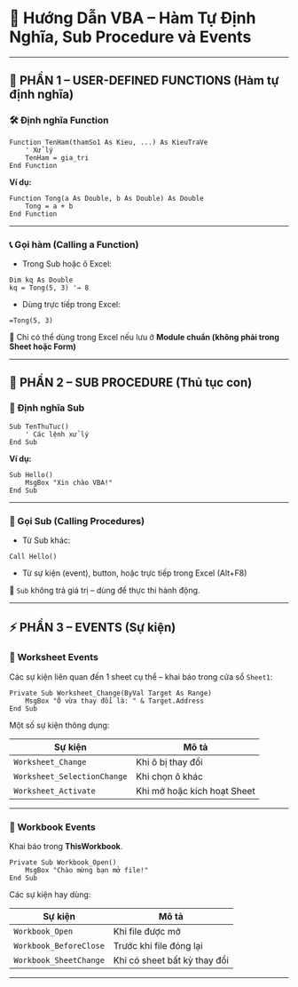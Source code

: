 
# 🧠 Hướng Dẫn VBA – Hàm Tự Định Nghĩa, Sub Procedure và Events

---

## 🔧 PHẦN 1 – USER-DEFINED FUNCTIONS (Hàm tự định nghĩa)

### 🛠️ Định nghĩa Function

```vba
Function TenHam(thamSo1 As Kieu, ...) As KieuTraVe
    ' Xử lý
    TenHam = gia_tri
End Function
```

**Ví dụ:**

```vba
Function Tong(a As Double, b As Double) As Double
    Tong = a + b
End Function
```

---

### 📞 Gọi hàm (Calling a Function)

- Trong Sub hoặc ô Excel:

```vba
Dim kq As Double
kq = Tong(5, 3) '→ 8
```

- Dùng trực tiếp trong Excel:

```excel
=Tong(5, 3)
```

📌 Chỉ có thể dùng trong Excel nếu lưu ở **Module chuẩn (không phải trong Sheet hoặc Form)**

---

## 🧩 PHẦN 2 – SUB PROCEDURE (Thủ tục con)

### 🔧 Định nghĩa Sub

```vba
Sub TenThuTuc()
    ' Các lệnh xử lý
End Sub
```

**Ví dụ:**
```vba
Sub Hello()
    MsgBox "Xin chào VBA!"
End Sub
```

---

### 🔗 Gọi Sub (Calling Procedures)

- Từ Sub khác:

```vba
Call Hello()
```

- Từ sự kiện (event), button, hoặc trực tiếp trong Excel (Alt+F8)

📌 `Sub` không trả giá trị – dùng để thực thi hành động.

---

## ⚡ PHẦN 3 – EVENTS (Sự kiện)

### 📄 Worksheet Events

Các sự kiện liên quan đến 1 sheet cụ thể – khai báo trong cửa sổ `Sheet1`:

```vba
Private Sub Worksheet_Change(ByVal Target As Range)
    MsgBox "Ô vừa thay đổi là: " & Target.Address
End Sub
```

Một số sự kiện thông dụng:

| Sự kiện               | Mô tả                                 |
|------------------------|----------------------------------------|
| `Worksheet_Change`     | Khi ô bị thay đổi                     |
| `Worksheet_SelectionChange` | Khi chọn ô khác                   |
| `Worksheet_Activate`   | Khi mở hoặc kích hoạt Sheet           |

---

### 📁 Workbook Events

Khai báo trong **ThisWorkbook**.

```vba
Private Sub Workbook_Open()
    MsgBox "Chào mừng bạn mở file!"
End Sub
```

Các sự kiện hay dùng:

| Sự kiện             | Mô tả                                 |
|----------------------|----------------------------------------|
| `Workbook_Open`      | Khi file được mở                      |
| `Workbook_BeforeClose` | Trước khi file đóng lại              |
| `Workbook_SheetChange` | Khi có sheet bất kỳ thay đổi         |

---
